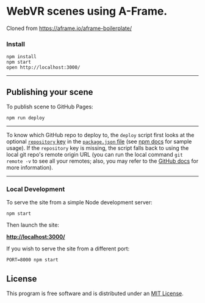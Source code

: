 # WebVR scenes using A-Frame.

Cloned from
https://aframe.io/aframe-boilerplate/



### Install


    npm install
	npm start
    open http://localhost:3000/

<hr>


## Publishing your scene

To publish scene to GitHub Pages:

    npm run deploy

<hr>

To know which GitHub repo to deploy to, the `deploy` script first looks at the optional [`repository` key](https://docs.npmjs.com/files/package.json#repository) in the [`package.json` file](package.json) (see [npm docs](https://docs.npmjs.com/files/package.json#repository) for sample usage). If the `repository` key is missing, the script falls back to using the local git repo's remote origin URL (you can run the local command `git remote -v` to see all your remotes; also, you may refer to the [GitHub docs](https://help.github.com/articles/about-remote-repositories/) for more information).

<hr>


### Local Development

To serve the site from a simple Node development server:

    npm start

Then launch the site:

[__http://localhost:3000/__](http://localhost:3000/)

If you wish to serve the site from a different port:

    PORT=8000 npm start


## License

This program is free software and is distributed under an [MIT License](LICENSE).
